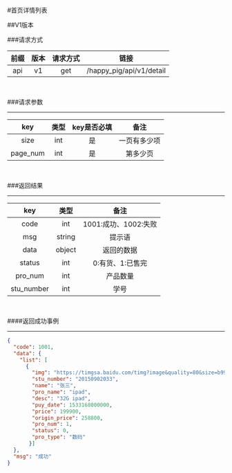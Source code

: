 #首页详情列表

##V1版本

###请求方式

| 前缀 | 版本 | 请求方式 | 链接 |
| :---: | :---: | :---: | :---:|
| api | v1 | get | /happy_pig/api/v1/detail |

<br/>

###请求参数

---------------------------------
|  key  |   类型   | key是否必填 | 备注 |
| :---: | :------: | :--------: | :---:|
| size | int | 是 | 一页有多少项 |
| page_num | int | 是 | 第多少页 |

<br/>

###返回结果

----------------------------
|  key  |   类型   |  备注 |
| :---: | :------: | :---:|
| code | int | 1001:成功、1002:失败|
| msg | string | 提示语 |
| data | object | 返回的数据 |
| status | int | 0:有货、1:已售完 |
| pro_num | int | 产品数量 |
| stu_number | int | 学号 |

<br/>

####返回成功事例

-------------------------
```json
{
  "code": 1001,
  "data": {
    "list": [
      {
        "img": "https://timgsa.baidu.com/timg?image&quality=80&size=b9999_10000&sec=1550123506693&di=a79f35b81db8d7abf0f81c927ce9f95c&imgtype=0&src=http%3A%2F%2Fpic26.photophoto.cn%2F20130318%2F0037037588566112_b.jpg",
        "stu_number": "20150902033",
        "name": "张三",
        "pro_name": "ipad",
        "desc": "32G ipad",
        "puy_date": 1533168000000,
        "price": 199900,
        "origin_price": 258800,
        "pro_num": 1,
        "status": 0,
        "pro_type": "数码"
       }]
  },
  "msg": "成功"
}
```
